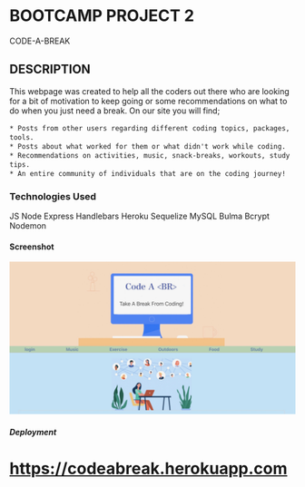 # BOOTCAMP PROJECT 2

CODE-A-BREAK

## DESCRIPTION

This webpage was created to help all the coders out there who are looking for a bit of motivation to keep going or some recommendations on what to do when you just need a break.
On our site you will find;

    * Posts from other users regarding different coding topics, packages, tools.
    * Posts about what worked for them or what didn't work while coding.
    * Recommendations on activities, music, snack-breaks, workouts, study tips.
    * An entire community of individuals that are on the coding journey!

### Technologies Used
JS
Node
Express
Handlebars
Heroku
Sequelize
MySQL
Bulma
Bcrypt
Nodemon

#### Screenshot

![alt text](./public/image/IMG_5649.jpeg "snapshot")

##### Deployment

https://codeabreak.herokuapp.com
=======


